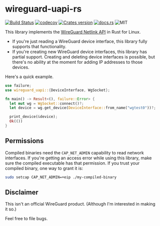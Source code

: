 # wireguard-uapi-rs

[![Build Status](https://github.com/gluxon/wireguard-uapi-rs/workflows/Rust/badge.svg?branch=develop)](https://github.com/gluxon/wireguard-uapi-rs/actions?query=workflow%3ARust)
[![codecov](https://codecov.io/gh/gluxon/wireguard-uapi-rs/branch/develop/graph/badge.svg)](https://codecov.io/gh/gluxon/wireguard-uapi-rs)
[![Crates version](https://img.shields.io/crates/v/wireguard-uapi.svg)](https://crates.io/crates/wireguard-uapi)
[![docs.rs](https://docs.rs/wireguard-uapi/badge.svg?version=0.2.0)](https://docs.rs/wireguard-uapi)
![MIT](https://img.shields.io/github/license/gluxon/wireguard-uapi-rs)

This library implements the [WireGuard Netlink API](https://git.zx2c4.com/WireGuard/tree/src/uapi/wireguard.h) in Rust for Linux.

- If you're just reading a WireGuard device interface, this library fully supports that functionality.
- If you're creating new WireGuard device interfaces, this library has partial support. Creating and deleting device interfaces is possible, but there's no ability at the moment for adding IP addresses to those devices.

Here's a quick example.

```rust
use failure;
use wireguard_uapi::{DeviceInterface, WgSocket};

fn main() -> Result<(), failure::Error> {
  let mut wg = WgSocket::connect()?;
  let device = wg.get_device(DeviceInterface::from_name("wgtest0"))?;

  print_device(&device);
  Ok(())
}
```

## Permissions

Compiled binaries need the `CAP_NET_ADMIN` capability to read network interfaces. If you're getting an access error while using this library, make sure the compiled executable has that permission. If you trust your compiled binary, one way to grant it is:

```sh
sudo setcap CAP_NET_ADMIN=+eip ./my-compiled-binary
```

## Disclaimer

This isn't an official WireGuard product. (Although I'm interested in making it so.)

Feel free to file bugs.
